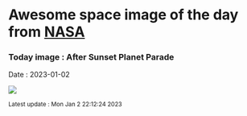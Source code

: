 
# Awesome space image of the day from [NASA](https://api.nasa.gov/)

### Today image : After Sunset Planet Parade
Date : 2023-01-02

![](https://apod.nasa.gov/apod/image/2301/AllPlanets_Tezel_1080_annotated.jpg)

<small>Latest update : Mon Jan  2 22:12:24 2023</small>
        